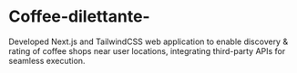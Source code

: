 # Coffee-dilettante-
Developed Next.js and TailwindCSS web application to enable discovery &amp; rating of coffee shops near user locations, integrating third-party APIs for seamless execution.
